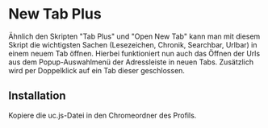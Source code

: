 # New Tab Plus
Ähnlich den Skripten "Tab Plus" und "Open New Tab" kann man mit diesem Skript die wichtigsten Sachen (Lesezeichen, Chronik, Searchbar, Urlbar) in 
einem neuem Tab öffnen. Hierbei funktioniert nun auch das Öffnen der Urls aus dem Popup-Auswahlmenü der Adressleiste in neuen Tabs. 
Zusätzlich wird per Doppelklick auf ein Tab dieser geschlossen.

## Installation
Kopiere die uc.js-Datei in den Chromeordner des Profils.
